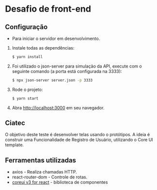 # Desafio de front-end

## Configuração

- Para iniciar o servidor em desenvolvimento.

1. Instale todas as dependências:

   ```sh
   $ yarn install
   ```

2. Foi utilizado o json-server para simulação da API, execute com o seguinte comando (a porta está configurada na 3333):

   ```sh
   $ npx json-server server.json -p 3333
   ```

3. Rode o projeto:

   ```sh
   $ yarn start
   ```

4. Abra [http://localhost:3000](http://localhost:3000) em seu navegador.

## Ciatec

O objetivo deste teste é desenvolver telas usando o
protótipos. A ideia é construir uma Funcionalidade de Registro de Usuário, utilizando o Core UI template.

## Ferramentas utilizadas

- axios - Realiza chamadas HTTP.
- react-router-dom - Controle de rotas.
- [coreui v3 for react](https://coreui.io/react/) - biblioteca de componentes

